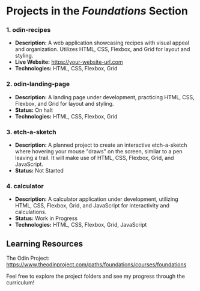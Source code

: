 # Projects in the *Foundations* Section

### 1. odin-recipes

* **Description:** A web application showcasing recipes with visual appeal and organization. Utilizes HTML, CSS, Flexbox, and Grid for layout and styling.
* **Live Website:** https://your-website-url.com
* **Technologies:** HTML, CSS, Flexbox, Grid

### 2. odin-landing-page

* **Description:** A landing page under development, practicing HTML, CSS, Flexbox, and Grid for layout and styling.
* **Status:** On halt
* **Technologies:** HTML, CSS, Flexbox, Grid

### 3. etch-a-sketch

* **Description:** A planned project to create an interactive etch-a-sketch where hovering your mouse "draws" on the screen, similar to a pen leaving a trail. It will make use of HTML, CSS, Flexbox, Grid, and JavaScript.
* **Status:** Not Started

### 4. calculator

* **Description:** A calculator application under development, utilizing HTML, CSS, Flexbox, Grid, and JavaScript for interactivity and calculations.
* **Status:** Work in Progress
* **Technologies:** HTML, CSS, Flexbox, Grid, JavaScript


## Learning Resources

The Odin Project: https://www.theodinproject.com/paths/foundations/courses/foundations

Feel free to explore the project folders and see my progress through the curriculum!
